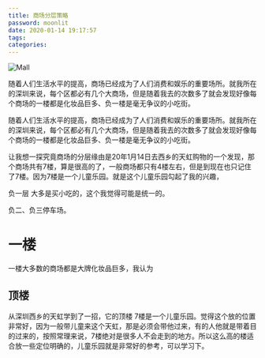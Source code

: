 ```yaml
---
title: 商场分层策略
password: moonlit
date: 2020-01-14 19:17:57
tags:
categories:
---
```


![Mall](https://moonlit.oss-cn-shenzhen.aliyuncs.com/thoughts-on-stratification-malls/mall.jpg)

随着人们生活水平的提高，商场已经成为了人们消费和娱乐的重要场所。就我所在的深圳来说，每个区都必有几个大商场，但是随着我去的次数多了就会发现好像每个商场的一楼都是化妆品巨多、负一楼是毫无争议的小吃街。

<!--more-->

随着人们生活水平的提高，商场已经成为了人们消费和娱乐的重要场所。就我所在的深圳来说，每个区都必有几个大商场，但是随着我去的次数多了就会发现好像每个商场的一楼都是化妆品巨多、负一楼是毫无争议的小吃街。

让我想一探究竟商场的分层缘由是20年1月14日去西乡的天虹购物的一个发现，那个商场共有7楼，算是很高的了，一般商场都只有4楼左右，但是到现在也只记住了7楼。因为7楼是一个儿童乐园。就是这个儿童乐园勾起了我的兴趣，

负一层 大多是买小吃的，这个我觉得可能是统一的。

负二、负三停车场。

# 一楼

一楼大多数的商场都是大牌化妆品巨多，我认为

## 顶楼

从深圳西乡的天虹学到了一招，它的顶楼 7楼是一个儿童乐园。觉得这个放的位置非常好，因为一般带儿童来这个天虹，那是必须会带他过来，有的人他就是带着目的过来的，按照常理来说，7楼绝对是很多人不会走到的地方。所以这么高的楼适合放一些定位明确的，儿童乐园就是非常好的参考，可以学习下。
